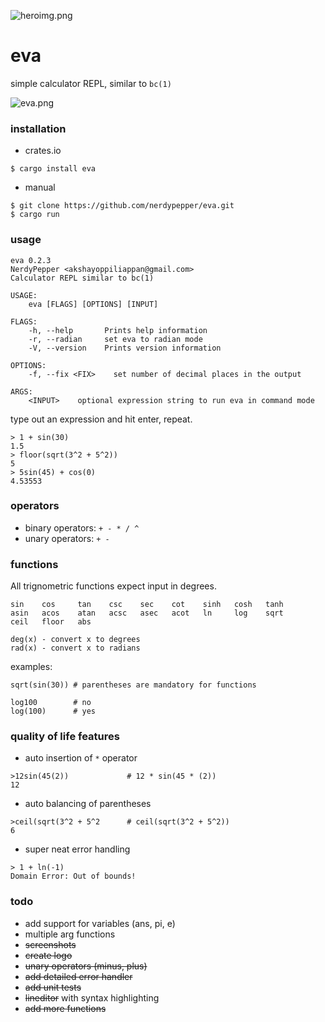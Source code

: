 
![heroimg.png](https://files.nerdypepper.me/6G.png)

# eva

simple calculator REPL, similar to `bc(1)`

![eva.png](https://files.nerdypepper.me/Kt.png)

### installation

- crates.io
```shell
$ cargo install eva
```

- manual
```shell
$ git clone https://github.com/nerdypepper/eva.git
$ cargo run
```

### usage

```shell
eva 0.2.3
NerdyPepper <akshayoppiliappan@gmail.com>
Calculator REPL similar to bc(1)

USAGE:
    eva [FLAGS] [OPTIONS] [INPUT]

FLAGS:
    -h, --help       Prints help information
    -r, --radian     set eva to radian mode
    -V, --version    Prints version information

OPTIONS:
    -f, --fix <FIX>    set number of decimal places in the output

ARGS:
    <INPUT>    optional expression string to run eva in command mode
```

type out an expression and hit enter, repeat.

```shell
> 1 + sin(30)
1.5
> floor(sqrt(3^2 + 5^2))
5
> 5sin(45) + cos(0)
4.53553
```

### operators

 - binary operators: `+ - * / ^`
 - unary operators: `+ -`

### functions

All trignometric functions expect input in degrees.

```
sin    cos     tan    csc    sec    cot    sinh   cosh   tanh
asin   acos    atan   acsc   asec   acot   ln     log    sqrt
ceil   floor   abs

deg(x) - convert x to degrees
rad(x) - convert x to radians
```

examples:  
```
sqrt(sin(30)) # parentheses are mandatory for functions

log100        # no
log(100)      # yes
```

### quality of life features

 - auto insertion of `*` operator
```
>12sin(45(2))             # 12 * sin(45 * (2))
12
```

 - auto balancing of parentheses
```
>ceil(sqrt(3^2 + 5^2      # ceil(sqrt(3^2 + 5^2))
6
```

- super neat error handling
```
> 1 + ln(-1)
Domain Error: Out of bounds!
```

### todo

 - add support for variables (ans, pi, e)
 - multiple arg functions
 - ~~screenshots~~
 - ~~create logo~~
 - ~~unary operators (minus, plus)~~
 - ~~add detailed error handler~~
 - ~~add unit tests~~
 - ~~lineditor~~ with syntax highlighting
 - ~~add more functions~~
